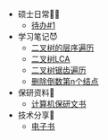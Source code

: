 * 硕士日常🧑‍💻
  * [待办#1](/ProjectDocs/1.md)
* 学习笔记😈
  * [二叉树的层序遍历](/ProjectDocs/二叉树的层序遍历.md)
  * [二叉树LCA](/ProjectDocs/二叉树最近公共祖先.md)
  * [二叉树锯齿遍历](/ProjectDocs/二叉树锯齿遍历.md)
  * [删除倒数第n个结点](/ProjectDocs/删除链表的倒数第n个结点.md)
* 保研资料💎
  * [计算机保研文书](/ProjectDocs/保研话术.md)
* 技术分享🤖
  * [电子书](/ProjectDocs/互联网电子书及面试.md)